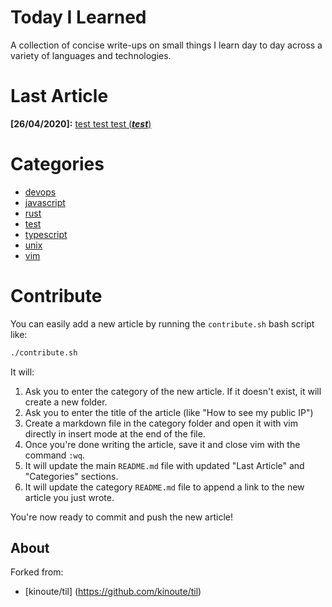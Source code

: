 # Today I Learned

A collection of concise write-ups on small things I learn day to day across a
variety of languages and technologies.

# Last Article

**[26/04/2020]:** [test test test (***test***)](test/test-test-test.md)

# Categories

* [devops](devops/README.md)
* [javascript](javascript/README.md)
* [rust](rust/README.md)
* [test](test/README.md)
* [typescript](typescript/README.md)
* [unix](unix/README.md)
* [vim](vim/README.md)

# Contribute

You can easily add a new article by running the `contribute.sh` bash script like:

```bash
./contribute.sh
```

It will:

1. Ask you to enter the category of the new article. If it doesn't exist, it will create a new folder.
2. Ask you to enter the title of the article (like "How to see my public IP")
3. Create a markdown file in the category folder and open it with vim directly in insert mode at the end of the file.
4. Once you're done writing the article, save it and close vim with the command `:wq`.
5. It will update the main `README.md` file with updated "Last Article" and "Categories" sections.
6. It will update the category `README.md` file to append a link to the new article you just wrote.

You're now ready to commit and push the new article!

## About

Forked from:

* [kinoute/til] (https://github.com/kinoute/til)
